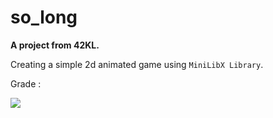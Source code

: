 # so_long
<b/> A project from 42KL. </b>

Creating a simple 2d animated game using `MiniLibX Library`.

Grade :

![](https://badge42.vercel.app/api/v2/cl31j44h0007809mep6of7oak/project/2609986) 
